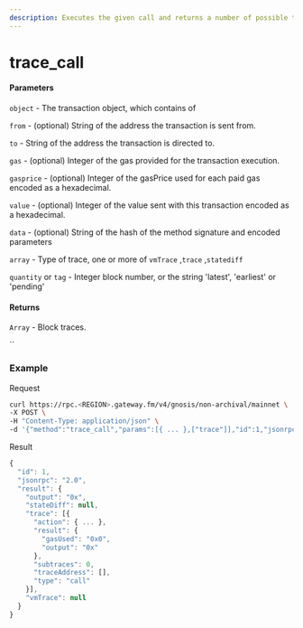 ```yaml
---
description: Executes the given call and returns a number of possible traces for it.
---
```


# trace_call

#### **Parameters**

`object` - The transaction object, which contains of

`from` - (optional) String of the address the transaction is sent from.

`to` - String of the address the transaction is directed to.

`gas` - (optional) Integer of the gas provided for the transaction execution.

`gasprice` - (optional) Integer of the gasPrice used for each paid gas encoded as a hexadecimal.

`value` - (optional) Integer of the value sent with this transaction encoded as a hexadecimal.

`data` - (optional) String of the hash of the method signature and encoded parameters

`array` - Type of trace, one or more of `vmTrace` ,`trace` ,`statediff`&#x20;

`quantity` or `tag` - Integer block number, or the string 'latest', 'earliest' or 'pending'

#### **Returns**

`Array` - Block traces.

``

### **Example**

Request

```bash
curl https://rpc.<REGION>.gateway.fm/v4/gnosis/non-archival/mainnet \
-X POST \
-H "Content-Type: application/json" \
-d '{"method":"trace_call","params":[{ ... },["trace"]],"id":1,"jsonrpc":"2.0"}'
```

Result

```javascript
{
  "id": 1,
  "jsonrpc": "2.0",
  "result": {
    "output": "0x",
    "stateDiff": null,
    "trace": [{
      "action": { ... },
      "result": {
        "gasUsed": "0x0",
        "output": "0x"
      },
      "subtraces": 0,
      "traceAddress": [],
      "type": "call"
    }],
    "vmTrace": null
  }
}
```
